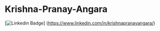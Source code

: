 # Krishna-Pranay-Angara



[![Linkedin Badge]({https://www.linkedin.com/feed/?nis=true&lipi=urn%3Ali%3Apage%3Ad_flagship3_profile_view_base%3Bif8DitssQyKamG03WdJg8A%3D%3D})] (https://www.linkedin.com/in/krishnapranayangara/)
